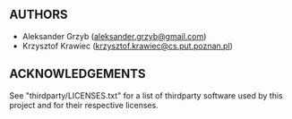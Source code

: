 ## AUTHORS

- Aleksander Grzyb (aleksander.grzyb@gmail.com)
- Krzysztof Krawiec (krzysztof.krawiec@cs.put.poznan.pl)

## ACKNOWLEDGEMENTS

See "thirdparty/LICENSES.txt" for a list of thirdparty software used by this project and for their respective licenses.
